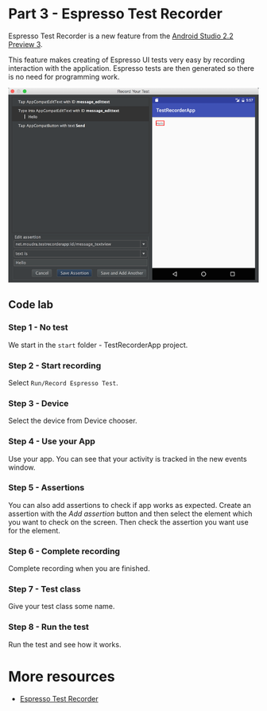 # Part 3 - Espresso Test Recorder

Espresso Test Recorder is a new feature from the [Android Studio 2.2 Preview 3](http://tools.android.com/recent/androidstudio22preview3available). 

This feature makes creating of Espresso UI tests very easy by recording interaction with the application. Espresso tests are then generated so there is no need for programming work.

![Test recorder](test-recorder.png)

## Code lab

### Step 1 - No test

We start in the `start` folder - TestRecorderApp project.

### Step 2 - Start recording

Select `Run/Record Espresso Test`.

### Step 3 - Device

Select the device from Device chooser.

### Step 4 - Use your App

Use your app. You can see that your activity is tracked in the new events window.

### Step 5 - Assertions

You can also add assertions to check if app works as expected. Create an assertion with the *Add assertion* button and then select the element which you want to check on the screen. Then check the assertion you want use for the element.

### Step 6 - Complete recording

Complete recording when you are finished.

### Step 7 - Test class

Give your test class some name.

### Step 8 - Run the test

Run the test and see how it works.

# More resources

* [Espresso Test Recorder](http://tools.android.com/tech-docs/test-recorder)